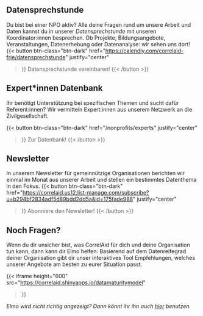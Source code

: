 ## Datensprechstunde
Du bist bei einer NPO aktiv? Alle deine Fragen rund um unsere Arbeit und Daten kannst du in unserer *Datensprechstunde* mit unseren Koordinator:innen besprechen. Ob Projekte, Bildungsangebote, Veranstaltungen, Datenerhebung oder Datenanalyse: wir sehen uns dort!
{{< button 
    btn-class="btn-dark"
    href="https://calendly.com/correlaid-frie/datensprechstunde"
    justify="center"
>}}
Datensprechstunde vereinbaren!
{{< /button >}}

## Expert*innen Datenbank
Ihr benötigt Unterstützung bei spezifischen Themen und sucht dafür Referent:innen? Wir vermitteln Expert:innen aus unserem Netzwerk an die Zivilgesellschaft. 

{{< button 
    btn-class="btn-dark"
    href="/nonprofits/experts"
    justify="center"
>}}
Zur Datenbank!
{{< /button >}}
## Newsletter

 In unserem Newsletter für gemeinnützige Organisationen berichten wir einmal im Monat aus unserer Arbeit und stellen ein bestimmtes Datenthema in den Fokus. 
{{< button 
    btn-class="btn-dark"
    href="https://correlaid.us12.list-manage.com/subscribe?u=b294bf2834adf5d89bdd2dd5a&id=175fade988"
    justify="center"
>}}
Abonniere den Newsletter!
{{< /button >}}



## Noch Fragen?
Wenn du dir unsicher bist, was CorrelAid für dich und deine Organisation tun kann, dann kann dir Elmo helfen: Basierend auf dem Datenreifegrad deiner Organisation gibt dir unser interaktives Tool Empfehlungen, welches unserer Angebote am besten zu eurer Situation passt. 

{{< iframe 
    height="600"
    src="https://correlaid.shinyapps.io/datamaturitymodel"
>}}

_Elmo wird nicht richtig angezeigt? Dann könnt ihr ihn auch [hier](https://correlaid.shinyapps.io/datamaturitymodel) benutzen._